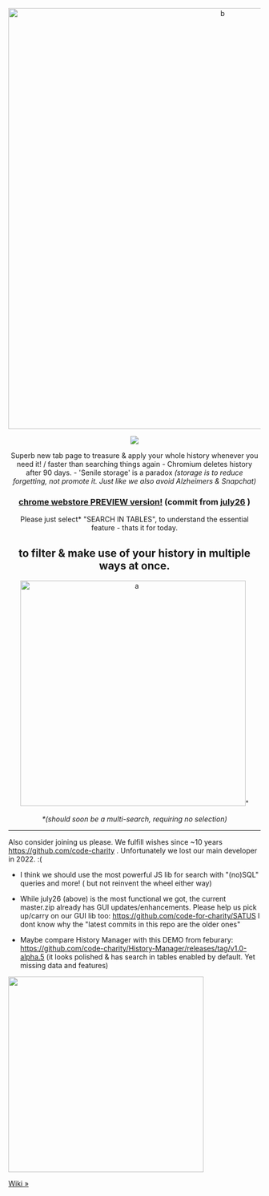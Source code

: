 <p align="center">
<img width="840" alt="b" src="https://user-images.githubusercontent.com/25022245/230707548-2c3049b1-a2eb-4174-819b-5237910f3422.png">
</p>
<p align="center">
    <a href="https://chrome.google.com/webstore/detail/history-manager/odognhgojidbcgconbcipmgffjcmfaoj">
        <img src="https://github.com/victor-savinov/graphics/blob/master/icons/history-manager/raised-128.png">
    </a>
</p><p align="center">
Superb new tab page to treasure & apply your whole history whenever you need it! / faster than searching things again
 -  Chromium deletes history after 90 days. 
    -  'Senile storage' is a paradox   <i>(storage is to reduce forgetting, not promote it. Just like we also avoid Alzheimers & Snapchat)</i>
<div align="center">

### [**chrome webstore PREVIEW version!**](https://chrome.google.com/webstore/detail/history-manager/odognhgojidbcgconbcipmgffjcmfaoj)   (commit from [july26](https://github.com/code-charity/History-Manager-with-indexedDB/tree/453f6696892e1182c9667467e5a50927a72d71ba)  )

 Please just select* "SEARCH IN TABLES", to understand the essential feature - thats it for today. 
## to filter & make use of your history in multiple ways at once.  

<img width="450" alt="a" src="https://user-images.githubusercontent.com/25022245/230707551-5b67a570-4227-4fe8-82d6-49db2bd1e6c2.png">" 


<i>*(should soon be a multi-search, requiring no selection) </i>
</div>

---

Also consider joining us please. We fulfill wishes since ~10 years https://github.com/code-charity  . Unfortunately we lost our main developer in 2022. :( 

 -  I think we  should use the most powerful JS lib for search with "(no)SQL" queries and more!   ( but not reinvent the wheel either way)

 -  While july26 (above)  is the most functional we got,   the current master.zip already has GUI updates/enhancements. 
     Please help us pick up/carry on our GUI lib too: https://github.com/code-for-charity/SATUS  I dont know why the "latest commits in this repo are the older ones"

- Maybe compare History Manager with this DEMO from feburary:  https://github.com/code-charity/History-Manager/releases/tag/v1.0-alpha.5 (it looks polished & has search in tables enabled by default. Yet missing data and features)
 
 <img width="390" src="https://user-images.githubusercontent.com/25022245/230707546-15ae4ef7-6c00-4362-8bae-515080895ba7.png">  

  <a href="https://github.com/code4charity/History-Manager/wiki/Developer-Notes">Wiki »</a>
